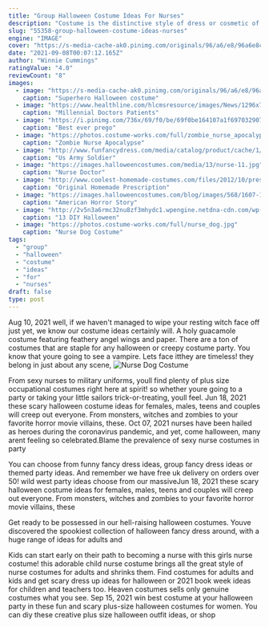 ```yaml
---
title: "Group Halloween Costume Ideas For Nurses"
description: "Costume is the distinctive style of dress or cosmetic of an individual or group that reflects class, gender, profession, ethnicity, nationality, activity or epoch. In short costume is a cultural visual of the"
slug: "55358-group-halloween-costume-ideas-nurses"
engine: "IMAGE"
cover: "https://s-media-cache-ak0.pinimg.com/originals/96/a6/e8/96a6e8c1bf1befb32d60b4f945df1ec8.jpg"
date: "2021-09-08T00:07:12.165Z"
author: "Winnie Cummings"
ratingValue: "4.0"
reviewCount: "8"
images:
  - image: "https://s-media-cache-ak0.pinimg.com/originals/96/a6/e8/96a6e8c1bf1befb32d60b4f945df1ec8.jpg"
    caption: "Superhero Halloween costume"
  - image: "https://www.healthline.com/hlcmsresource/images/News/1296x728_millennial_health.jpg"
    caption: "Millennial Doctors Patients"
  - image: "https://i.pinimg.com/736x/69/f0/be/69f0be164107a1f697032907f65be7c5.jpg"
    caption: "Best ever prego"
  - image: "https://photos.costume-works.com/full/zombie_nurse_apocalypse1.jpg"
    caption: "Zombie Nurse Apocalypse"
  - image: "http://www.funfancydress.com/media/catalog/product/cache/1/image/1200x/040ec09b1e35df139433887a97daa66f/S/A/SANC_7363_b.jpg"
    caption: "Us Army Soldier"
  - image: "https://images.halloweencostumes.com/media/13/nurse-11.jpg"
    caption: "Nurse Doctor"
  - image: "http://www.coolest-homemade-costumes.com/files/2012/10/prescription-bottle-costume-15712-509x800.jpeg"
    caption: "Original Homemade Prescription"
  - image: "https://images.halloweencostumes.com/blog/images/568/1607-1/white-nun-ahs-asylum.jpg"
    caption: "American Horror Story"
  - image: "http://2v5n3a6rmc32nu8zf3mhydc1.wpengine.netdna-cdn.com/wp-content/uploads/2015/07/DIY-Halloween-Costumes-for-Teens-Slender-Man1.jpg"
    caption: "13 DIY Halloween"
  - image: "https://photos.costume-works.com/full/nurse_dog.jpg"
    caption: "Nurse Dog Costume"
tags:
  - "group"
  - "halloween"
  - "costume"
  - "ideas"
  - "for"
  - "nurses"
draft: false
type: post
---
```


Aug 10, 2021 well, if we haven't managed to wipe your resting witch face off just yet, we know our costume ideas certainly will. A holy guacamole costume featuring feathery angel wings and paper. There are a ton of costumes that are staple for any halloween or creepy costume party. You know that youre going to see a vampire. Lets face itthey are timeless! they belong in just about any scene,
![Nurse Dog Costume](https://photos.costume-works.com/full/nurse_dog.jpg "Nurse Dog Costume")

From sexy nurses to military uniforms, youll find plenty of plus size occupational costumes right here at spirit! so whether youre going to a party or taking your little sailors trick-or-treating, youll feel. Jun 18, 2021 these scary halloween costume ideas for females, males, teens and couples will creep out everyone. From monsters, witches and zombies to your favorite horror movie villains, these. Oct 07, 2021 nurses have been hailed as heroes during the coronavirus pandemic, and yet, come halloween, many arent feeling so celebrated.Blame the prevalence of sexy nurse costumes in party
<!--inArticleAds-->

<!--galleryOne-->

You can choose from funny fancy dress ideas, group fancy dress ideas or themed party ideas. And remember we have free uk delivery on orders over 50! wild west party ideas choose from our massiveJun 18, 2021 these scary halloween costume ideas for females, males, teens and couples will creep out everyone. From monsters, witches and zombies to your favorite horror movie villains, these
<!--inArticleAds-->

<!--galleryTwo-->

Get ready to be possessed in our hell-raising halloween costumes. Youve discovered the spookiest collection of halloween fancy dress around, with a huge range of ideas for adults and
<!--galleryThree-->

Kids can start early on their path to becoming a nurse with this girls nurse costume! this adorable child nurse costume brings all the great style of nurse costumes for adults and shrinks them. Find costumes for adults and kids and get scary dress up ideas for halloween or 2021 book week ideas for children and teachers too. Heaven costumes sells only genuine costumes  what you see. Sep 15, 2021 win best costume at your halloween party in these fun and scary plus-size halloween costumes for women. You can diy these creative plus size halloween outfit ideas, or shop